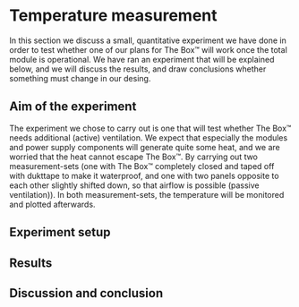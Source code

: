 # Temperature measurement

In this section we discuss a small, quantitative experiment we have done in order to test whether one of our plans for The Box™ will work once the total module is operational. We have ran an experiment that will be explained below, and we will discuss the results, and draw conclusions whether something must change in our desing.

## Aim of the experiment

The experiment we chose to carry out is one that will test whether The Box™ needs additional (active) ventilation. We expect that especially the modules and power supply components will generate quite some heat, and we are worried that the heat cannot escape The Box™. By carrying out two measurement-sets (one with The Box™ completely closed and taped off with dukttape to make it waterproof, and one with two panels opposite to each other slightly shifted down, so that airflow is possible (passive ventilation)). In both measurement-sets, the temperature will be monitored and plotted afterwards.

## Experiment setup



## Results

## Discussion and conclusion